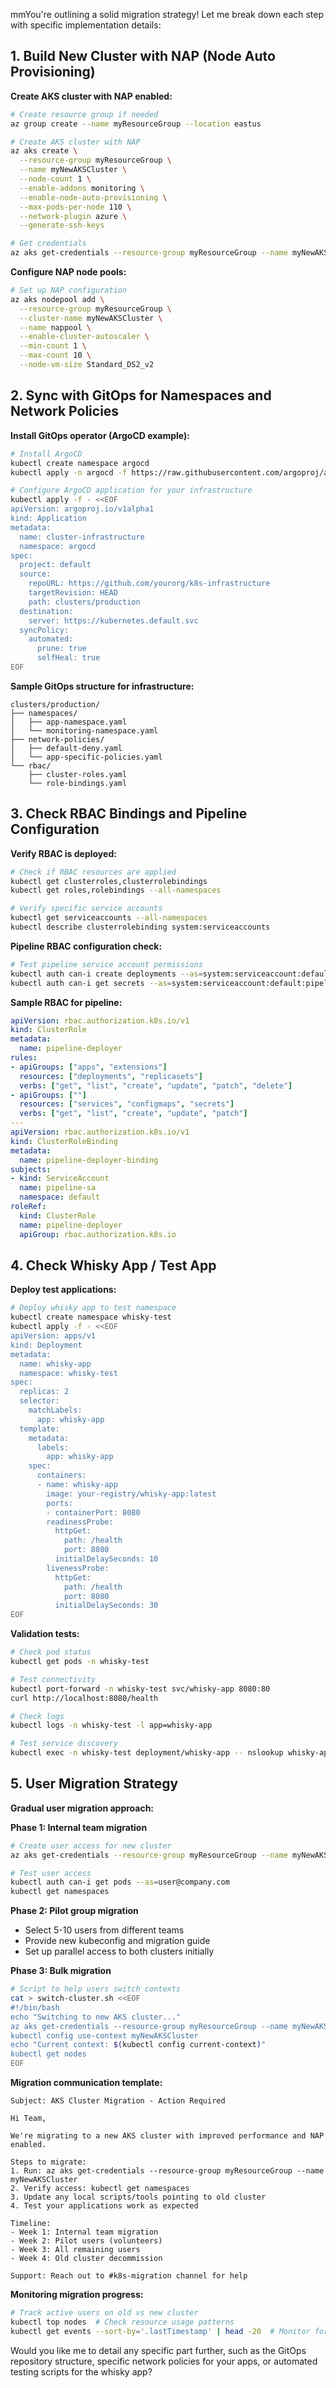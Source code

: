 mmYou're outlining a solid migration strategy! Let me break down each step with specific implementation details:

## 1. Build New Cluster with NAP (Node Auto Provisioning)

**Create AKS cluster with NAP enabled:**
```bash
# Create resource group if needed
az group create --name myResourceGroup --location eastus

# Create AKS cluster with NAP
az aks create \
  --resource-group myResourceGroup \
  --name myNewAKSCluster \
  --node-count 1 \
  --enable-addons monitoring \
  --enable-node-auto-provisioning \
  --max-pods-per-node 110 \
  --network-plugin azure \
  --generate-ssh-keys

# Get credentials
az aks get-credentials --resource-group myResourceGroup --name myNewAKSCluster
```

**Configure NAP node pools:**
```bash
# Set up NAP configuration
az aks nodepool add \
  --resource-group myResourceGroup \
  --cluster-name myNewAKSCluster \
  --name nappool \
  --enable-cluster-autoscaler \
  --min-count 1 \
  --max-count 10 \
  --node-vm-size Standard_DS2_v2
```

## 2. Sync with GitOps for Namespaces and Network Policies

**Install GitOps operator (ArgoCD example):**
```bash
# Install ArgoCD
kubectl create namespace argocd
kubectl apply -n argocd -f https://raw.githubusercontent.com/argoproj/argo-cd/stable/manifests/install.yaml

# Configure ArgoCD application for your infrastructure
kubectl apply -f - <<EOF
apiVersion: argoproj.io/v1alpha1
kind: Application
metadata:
  name: cluster-infrastructure
  namespace: argocd
spec:
  project: default
  source:
    repoURL: https://github.com/yourorg/k8s-infrastructure
    targetRevision: HEAD
    path: clusters/production
  destination:
    server: https://kubernetes.default.svc
  syncPolicy:
    automated:
      prune: true
      selfHeal: true
EOF
```

**Sample GitOps structure for infrastructure:**
```
clusters/production/
├── namespaces/
│   ├── app-namespace.yaml
│   └── monitoring-namespace.yaml
├── network-policies/
│   ├── default-deny.yaml
│   └── app-specific-policies.yaml
└── rbac/
    ├── cluster-roles.yaml
    └── role-bindings.yaml
```

## 3. Check RBAC Bindings and Pipeline Configuration

**Verify RBAC is deployed:**
```bash
# Check if RBAC resources are applied
kubectl get clusterroles,clusterrolebindings
kubectl get roles,rolebindings --all-namespaces

# Verify specific service accounts
kubectl get serviceaccounts --all-namespaces
kubectl describe clusterrolebinding system:serviceaccounts
```

**Pipeline RBAC configuration check:**
```bash
# Test pipeline service account permissions
kubectl auth can-i create deployments --as=system:serviceaccount:default:pipeline-sa
kubectl auth can-i get secrets --as=system:serviceaccount:default:pipeline-sa -n production
```

**Sample RBAC for pipeline:**
```yaml
apiVersion: rbac.authorization.k8s.io/v1
kind: ClusterRole
metadata:
  name: pipeline-deployer
rules:
- apiGroups: ["apps", "extensions"]
  resources: ["deployments", "replicasets"]
  verbs: ["get", "list", "create", "update", "patch", "delete"]
- apiGroups: [""]
  resources: ["services", "configmaps", "secrets"]
  verbs: ["get", "list", "create", "update", "patch"]
---
apiVersion: rbac.authorization.k8s.io/v1
kind: ClusterRoleBinding
metadata:
  name: pipeline-deployer-binding
subjects:
- kind: ServiceAccount
  name: pipeline-sa
  namespace: default
roleRef:
  kind: ClusterRole
  name: pipeline-deployer
  apiGroup: rbac.authorization.k8s.io
```

## 4. Check Whisky App / Test App

**Deploy test applications:**
```bash
# Deploy whisky app to test namespace
kubectl create namespace whisky-test
kubectl apply -f - <<EOF
apiVersion: apps/v1
kind: Deployment
metadata:
  name: whisky-app
  namespace: whisky-test
spec:
  replicas: 2
  selector:
    matchLabels:
      app: whisky-app
  template:
    metadata:
      labels:
        app: whisky-app
    spec:
      containers:
      - name: whisky-app
        image: your-registry/whisky-app:latest
        ports:
        - containerPort: 8080
        readinessProbe:
          httpGet:
            path: /health
            port: 8080
          initialDelaySeconds: 10
        livenessProbe:
          httpGet:
            path: /health
            port: 8080
          initialDelaySeconds: 30
EOF
```

**Validation tests:**
```bash
# Check pod status
kubectl get pods -n whisky-test

# Test connectivity
kubectl port-forward -n whisky-test svc/whisky-app 8080:80
curl http://localhost:8080/health

# Check logs
kubectl logs -n whisky-test -l app=whisky-app

# Test service discovery
kubectl exec -n whisky-test deployment/whisky-app -- nslookup whisky-app.whisky-test.svc.cluster.local
```

## 5. User Migration Strategy

**Gradual user migration approach:**

**Phase 1: Internal team migration**
```bash
# Create user access for new cluster
az aks get-credentials --resource-group myResourceGroup --name myNewAKSCluster --admin

# Test user access
kubectl auth can-i get pods --as=user@company.com
kubectl get namespaces
```

**Phase 2: Pilot group migration**
- Select 5-10 users from different teams
- Provide new kubeconfig and migration guide
- Set up parallel access to both clusters initially

**Phase 3: Bulk migration**
```bash
# Script to help users switch contexts
cat > switch-cluster.sh <<EOF
#!/bin/bash
echo "Switching to new AKS cluster..."
az aks get-credentials --resource-group myResourceGroup --name myNewAKSCluster --overwrite-existing
kubectl config use-context myNewAKSCluster
echo "Current context: $(kubectl config current-context)"
kubectl get nodes
EOF
```

**Migration communication template:**
```
Subject: AKS Cluster Migration - Action Required

Hi Team,

We're migrating to a new AKS cluster with improved performance and NAP enabled.

Steps to migrate:
1. Run: az aks get-credentials --resource-group myResourceGroup --name myNewAKSCluster
2. Verify access: kubectl get namespaces
3. Update any local scripts/tools pointing to old cluster
4. Test your applications work as expected

Timeline:
- Week 1: Internal team migration
- Week 2: Pilot users (volunteers)
- Week 3: All remaining users
- Week 4: Old cluster decommission

Support: Reach out to #k8s-migration channel for help
```

**Monitoring migration progress:**
```bash
# Track active users on old vs new cluster
kubectl top nodes  # Check resource usage patterns
kubectl get events --sort-by='.lastTimestamp' | head -20  # Monitor for issues
```

Would you like me to detail any specific part further, such as the GitOps repository structure, specific network policies for your apps, or automated testing scripts for the whisky app?